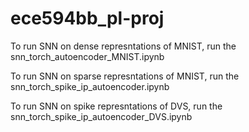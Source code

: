 # ece594bb_pl-proj

To run SNN on dense represntations of MNIST, run the snn_torch_autoencoder_MNIST.ipynb

To run SNN on sparse represntations of MNIST, run the snn_torch_spike_ip_autoencoder.ipynb

To run SNN on spike represntations of DVS, run the snn_torch_spike_ip_autoencoder_DVS.ipynb

